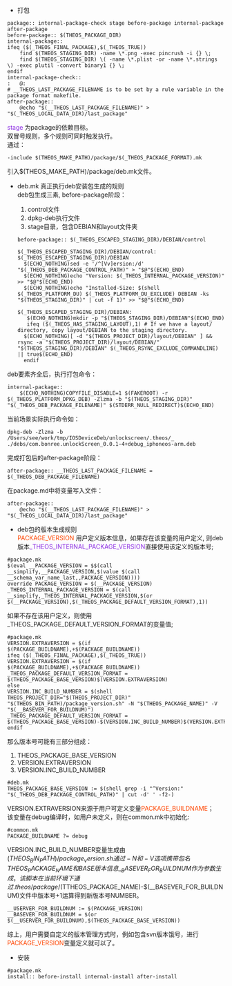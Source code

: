 
+ 打包
```make
package:: internal-package-check stage before-package internal-package after-package
before-package:: $(THEOS_PACKAGE_DIR)
internal-package::
ifeq ($(_THEOS_FINAL_PACKAGE),$(_THEOS_TRUE))
	find $(THEOS_STAGING_DIR) -name \*.png -exec pincrush -i {} \;
	find $(THEOS_STAGING_DIR) \( -name \*.plist -or -name \*.strings \) -exec plutil -convert binary1 {} \;
endif
internal-package-check::
:	@:
# __THEOS_LAST_PACKAGE_FILENAME is to be set by a rule variable in the package format makefile.
after-package::
	@echo "$(__THEOS_LAST_PACKAGE_FILENAME)" > "$(_THEOS_LOCAL_DATA_DIR)/last_package"
```
<font color=8a2be2>stage</font> 为package的依赖目标。  
双冒号规则，多个规则可同时触发执行。  
通过：
```make
-include $(THEOS_MAKE_PATH)/package/$(_THEOS_PACKAGE_FORMAT).mk
```  
引入$(THEOS_MAKE_PATH)/package/deb.mk文件。
+ deb.mk 真正执行deb安装包生成的规则  
deb包生成三素, before-package阶段：
  1. control文件
  2. dpkg-deb执行文件
  3. stage目录，包含DEBIAN和layout文件夹  

  ```make
  before-package:: $(_THEOS_ESCAPED_STAGING_DIR)/DEBIAN/control
  ```
  ```make
  $(_THEOS_ESCAPED_STAGING_DIR)/DEBIAN/control: $(_THEOS_ESCAPED_STAGING_DIR)/DEBIAN
    $(ECHO_NOTHING)sed -e '/^[Vv]ersion:/d' "$(_THEOS_DEB_PACKAGE_CONTROL_PATH)" > "$@"$(ECHO_END)
    $(ECHO_NOTHING)echo "Version: $(_THEOS_INTERNAL_PACKAGE_VERSION)" >> "$@"$(ECHO_END)
    $(ECHO_NOTHING)echo "Installed-Size: $(shell $(_THEOS_PLATFORM_DU) $(_THEOS_PLATFORM_DU_EXCLUDE) DEBIAN -ks "$(THEOS_STAGING_DIR)" | cut -f 1)" >> "$@"$(ECHO_END)
  ```

  ```make
  $(_THEOS_ESCAPED_STAGING_DIR)/DEBIAN:
  	 $(ECHO_NOTHING)mkdir -p "$(THEOS_STAGING_DIR)/DEBIAN"$(ECHO_END)
     ifeq ($(_THEOS_HAS_STAGING_LAYOUT),1) # If we have a layout/ directory, copy layout/DEBIAN to the staging directory.
  	$(ECHO_NOTHING)[ -d "$(THEOS_PROJECT_DIR)/layout/DEBIAN" ] && rsync -a "$(THEOS_PROJECT_DIR)/layout/DEBIAN/" "$(THEOS_STAGING_DIR)/DEBIAN" $(_THEOS_RSYNC_EXCLUDE_COMMANDLINE) || true$(ECHO_END)
    endif
  ```
deb要素齐全后，执行打包命令：
```make
internal-package::
	$(ECHO_NOTHING)COPYFILE_DISABLE=1 $(FAKEROOT) -r $(_THEOS_PLATFORM_DPKG_DEB) -Zlzma -b "$(THEOS_STAGING_DIR)" "$(_THEOS_DEB_PACKAGE_FILENAME)" $(STDERR_NULL_REDIRECT)$(ECHO_END)
```
当前场景实际执行命令如：
```shell
dpkg-deb -Zlzma -b /Users/see/work/tmp/IOSDeviceDeb/unlockscreen/.theos/_ ./debs/com.bonree.unlockScreen_0.0.1-4+debug_iphoneos-arm.deb
```
完成打包后的after-package阶段：
```make
after-package:: __THEOS_LAST_PACKAGE_FILENAME = $(_THEOS_DEB_PACKAGE_FILENAME)
```
在package.md中将变量写入文件：
```make
after-package::
	@echo "$(__THEOS_LAST_PACKAGE_FILENAME)" > "$(_THEOS_LOCAL_DATA_DIR)/last_package"
```

+ deb包的版本生成规则  
<font color=ff4500>PACKAGE_VERSION</font> 用户定义版本信息，如果存在该变量的用户定义, 则deb版本<font color=8a2be2>\_THEOS_INTERNAL_PACKAGE_VERSION</font>直接使用该定义的版本号;
```make
#package.mk
$(eval __PACKAGE_VERSION = $$(call __simplify,__PACKAGE_VERSION,$(value $(call __schema_var_name_last,,PACKAGE_VERSION))))
override PACKAGE_VERSION = $(__PACKAGE_VERSION)
_THEOS_INTERNAL_PACKAGE_VERSION = $(call __simplify,_THEOS_INTERNAL_PACKAGE_VERSION,$(or $(__PACKAGE_VERSION),$(_THEOS_PACKAGE_DEFAULT_VERSION_FORMAT),1))
```
如果不存在该用户定义，则使用\_THEOS_PACKAGE_DEFAULT_VERSION_FORMAT的变量值;
```make
#package.mk
VERSION.EXTRAVERSION = $(if $(PACKAGE_BUILDNAME),+$(PACKAGE_BUILDNAME))
ifeq ($(_THEOS_FINAL_PACKAGE),$(_THEOS_TRUE))
VERSION.EXTRAVERSION = $(if $(PACKAGE_BUILDNAME),+$(PACKAGE_BUILDNAME))
_THEOS_PACKAGE_DEFAULT_VERSION_FORMAT = $(THEOS_PACKAGE_BASE_VERSION)$(VERSION.EXTRAVERSION)
else
VERSION.INC_BUILD_NUMBER = $(shell THEOS_PROJECT_DIR="$(THEOS_PROJECT_DIR)" "$(THEOS_BIN_PATH)/package_version.sh" -N "$(THEOS_PACKAGE_NAME)" -V "$(__BASEVER_FOR_BUILDNUM)")
_THEOS_PACKAGE_DEFAULT_VERSION_FORMAT = $(THEOS_PACKAGE_BASE_VERSION)-$(VERSION.INC_BUILD_NUMBER)$(VERSION.EXTRAVERSION)
endif
```
那么版本号可能有三部分组成：
  1. THEOS_PACKAGE_BASE_VERSION
  2. VERSION.EXTRAVERSION
  3. VERSION.INC_BUILD_NUMBER

  ```make
  #deb.mk
  THEOS_PACKAGE_BASE_VERSION := $(shell grep -i "^Version:" "$(_THEOS_DEB_PACKAGE_CONTROL_PATH)" | cut -d' ' -f2-)
  ```
VERSION.EXTRAVERSION来源于用户可定义变量<font color=ff4500>PACKAGE_BUILDNAME</font>；  
该变量在debug编译时，如用户未定义，则在common.mk中初始化:
```make
#common.mk
PACKAGE_BUILDNAME ?= debug
```
VERSION.INC_BUILD_NUMBER变量生成由$(THEOS_BIN_PATH)/package_version.sh通过-N和-V选项携带包名THEOS_PACKAGE_NAME和BASE版本信息\__BASEVER_FOR_BUILDNUM作为参数生成，该脚本在当前环境下通过.theos/package/$(TTHEOS_PACKAGE_NAME)-$(\__BASEVER_FOR_BUILDNUM)文件中版本号+1运算得到新版本号NUMBER。
```make
__USERVER_FOR_BUILDNUM := $(PACKAGE_VERSION)
__BASEVER_FOR_BUILDNUM = $(or $(__USERVER_FOR_BUILDNUM),$(THEOS_PACKAGE_BASE_VERSION))
```
综上，用户需要自定义的版本管理方式时，例如包含svn版本饿号，进行<font color=ff4500>PACKAGE_VERSION</font>变量定义就可以了。

+ 安装  
```make
#package.mk
install:: before-install internal-install after-install
```
